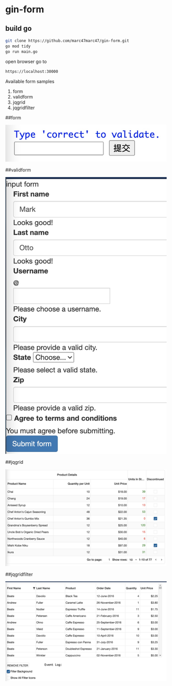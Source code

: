 # gin-form

## build go

```bash
git clone https://github.com/marc47marc47/gin-form.git
go mod tidy
go run main.go
```

open browser go to
```bash
https://localhost:30000
```

<p>Available form samples</p>
<ol>
<li>form</li>
<li>validform</li>
<li>jqgrid</li>
<li>jqgridfilter</li>
</ol>


##form
<p><img alt="Image" title="form" src="images/form.jpg"/></p>

##validform
<p><img alt="Image" title="validform" src="images/validform.jpg"/></p>


##jqgrid
<p><img alt="Image" title="jqgrid" src="images/jqgrid.jpg"/></p>


##jqgridfilter
<p><img alt="Image" title="jqgridfilter" src="images/jqgridfilter.jpg"/></p>


